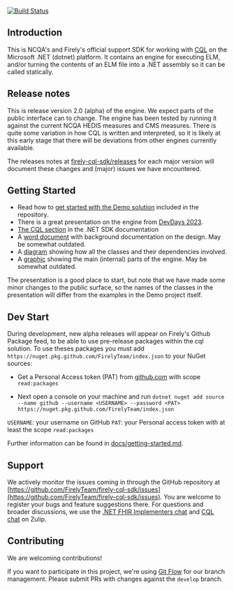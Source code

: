 [![Build Status](https://dev.azure.com/firely/firely-net-sdk/_apis/build/status%2FFirelyTeam.firely-cql-sdk?repoName=FirelyTeam%2Ffirely-cql-sdk&branchName=develop)](https://dev.azure.com/firely/firely-net-sdk/_build/latest?definitionId=143&repoName=FirelyTeam%2Ffirely-cql-sdk&branchName=develop)


## Introduction ##
This is NCQA's and Firely's official support SDK for working with [CQL][cql-spec] on the Microsoft .NET (dotnet) platform. It contains an engine for executing ELM,
and/or turning the contents of an ELM file into a .NET assembly so it can be called statically.

## Release notes ##
This is release version 2.0 (alpha) of the engine.
We expect parts of the public interface can to change. 
The engine has been tested by running it against the current NCQA HEDIS measures and CMS measures.
There is quite some variation in how CQL is written and interpreted, 
so it is likely at this early stage that there will be deviations from other engines currently available.

The releases notes 
at [firely-cql-sdk/releases](https://github.com/FirelyTeam/firely-cql-sdk/releases) for each major version will document these changes and (major) issues we have encountered.

## Getting Started ##

* Read how to [get started with the Demo solution](docs/getting-started.md) included in the repository.
* There is a great presentation on the engine from [DevDays 2023](https://youtu.be/CkTbgfbttJc).
* [The CQL section](https://docs.fire.ly/projects/Firely-NET-SDK/en/latest/cql.html) in the .NET SDK documentation
* A [word document](cql/CQL%20Engine%20Architecture.docx) with background documentation on the design. May be somewhat outdated.
* A [diagram](docs/packager-cli-dependency-graph.md) showing how all the classes and their dependencies involved.
* A [graphic](docs/CQL%20Engine%20v2.png) showing the main (internal) parts of the engine. May be somewhat outdated.


The presentation is a good place to start, but note that we have made some minor changes to the public surface, so the names of the classes in the presentation will differ from the examples in the Demo project itself.

## Dev Start
During development, new alpha releases will appear on Firely's Github Package feed, to be able to use pre-release packages within the cql solution. To use theses packages you must add ```https://nuget.pkg.github.com/FirelyTeam/index.json``` to your NuGet sources:

 - Get a Personal Access token (PAT) from [github.com][github-pat] with scope ```read:packages```

- Next open a console on your machine and run ```dotnet nuget add source --name github --username <USERNAME> --password <PAT> https://nuget.pkg.github.com/FirelyTeam/index.json```

```USERNAME```: your username on GitHub
```PAT```: your Personal access token with at least the scope ```read:packages```

Further information can be found in [docs/getting-started.md](docs/getting-started.md).
## Support 
We actively monitor the issues coming in through the GitHub repository at [https://github.com/FirelyTeam/firely-cql-sdk/issues](https://github.com/FirelyTeam/firely-cql-sdk/issues). You are welcome to register your bugs and feature suggestions there. For questions and broader discussions, we use the [.NET FHIR Implementers chat][netsdk-zulip] and [CQL chat][cql-spec] on Zulip.

## Contributing ##
We are welcoming contributions!

If you want to participate in this project, we're using [Git Flow][nvie] for our branch management. Please submit PRs with changes against the `develop` branch.

[cql-spec]: https://cql.hl7.org/
[netsdk-zulip]: https://chat.fhir.org/#narrow/stream/dotnet
[cql-zulip]: https://chat.fhir.org/#narrow/stream/179220-cql
[nvie]: http://nvie.com/posts/a-successful-git-branching-model/
[github-pat]: https://github.com/settings/apps